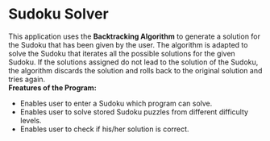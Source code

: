 # Sudoku Solver
This application uses the <b>Backtracking Algorithm</b> to generate a solution for the Sudoku that has been given by the user. The algorithm is adapted to solve the Sudoku that iterates all the possible solutions for the given Sudoku. If the solutions assigned do not lead to the solution of the Sudoku, the algorithm discards the solution and rolls back to the original solution and tries again. <br>
<b>Freatures of the Program:</b>
<ul>
  <li>Enables user to enter a Sudoku which program can solve.</li>
  <li>Enables user to solve stored Sudoku puzzles from different difficulty levels.</li>
  <li>Enables user to check if his/her solution is correct.</li>
</ul>
